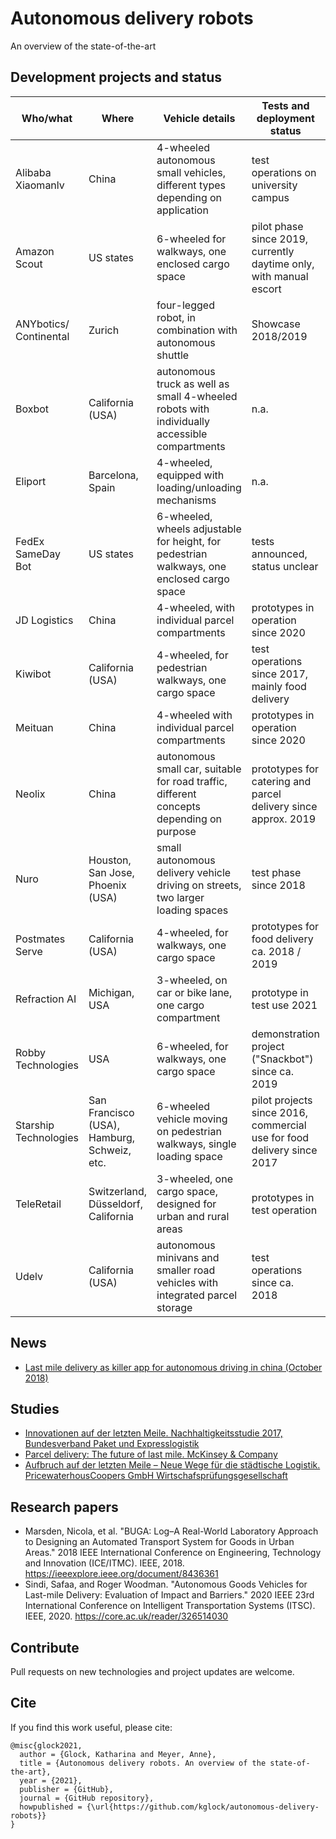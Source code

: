 # Autonomous delivery robots
An overview of the state-of-the-art 


## Development projects and status

| Who/what   | Where   |  Vehicle details   |  Tests and deployment status   | Links  |
--- | --- | --- | --- | ---
Alibaba Xiaomanlv | China | 4-wheeled autonomous small vehicles, different types depending on application | test operations on university campus | 
Amazon Scout | US states | 6-wheeled for walkways, one enclosed cargo space | pilot phase since 2019, currently daytime only, with manual escort |
ANYbotics/ Continental | Zurich | four-legged robot, in combination with autonomous shuttle |	Showcase 2018/2019
Boxbot | California (USA) | autonomous truck as well as small 4-wheeled robots with individually accessible compartments | n.a. | 
Eliport | Barcelona, Spain | 4-wheeled, equipped with loading/unloading mechanisms | n.a. | 
FedEx SameDay Bot | US states | 6-wheeled, wheels adjustable for height, for pedestrian walkways, one enclosed cargo space | tests announced, status unclear 
JD Logistics | China | 4-wheeled, with individual parcel compartments | prototypes in operation since 2020 |  
Kiwibot | California (USA) | 4-wheeled, for pedestrian walkways, one cargo space | test operations since 2017, mainly food delivery |  
Meituan | China | 4-wheeled with individual parcel compartments | prototypes in operation since 2020 | 
Neolix | China | autonomous small car, suitable for road traffic, different concepts depending on purpose | prototypes for catering and parcel delivery since approx. 2019 | 
Nuro | 	Houston, San Jose, Phoenix (USA) | small autonomous delivery vehicle driving on streets, two larger loading spaces | test phase since 2018 | 
Postmates Serve | California (USA) | 4-wheeled, for walkways, one cargo space | prototypes for food delivery ca. 2018 / 2019 | 
Refraction AI | Michigan, USA | 3-wheeled, on car or bike lane, one cargo compartment | prototype in test use 2021 | 
Robby Technologies | USA | 6-wheeled, for walkways, one cargo space | demonstration project ("Snackbot") since ca. 2019 | 
Starship Technologies  | San Francisco (USA), Hamburg, Schweiz, etc. | 6-wheeled vehicle moving on pedestrian walkways, single loading space | pilot projects since 2016, commercial use for food delivery since 2017 | 
TeleRetail | Switzerland, Düsseldorf, California | 3-wheeled, one cargo space, designed for urban and rural areas | prototypes in test operation |
Udelv  | California (USA) | autonomous minivans and smaller road vehicles with integrated parcel storage | test operations since ca. 2018 |


## News 

- [Last mile delivery as killer app for autonomous driving in china (October 2018)](https://dl.acm.org/doi/pdf/10.1145/3239552)

## Studies

- [Innovationen auf der letzten Meile. Nachhaltigkeitsstudie 2017, Bundesverband Paket und Expresslogistik](https://www.biek.de/download.html?getfile=508)
- [Parcel delivery: The future of last mile. McKinsey & Company](https://www.mckinsey.com/~/media/mckinsey/industries/travel%20transport%20and%20logistics/our%20insights/how%20customer%20demands%20are%20reshaping%20last%20mile%20delivery/parcel_delivery_the_future_of_last_mile.ashx)
- [Aufbruch auf der letzten Meile – Neue Wege für die städtische Logistik. PricewaterhousCoopers GmbH Wirtschafsprüfungsgesellschaft](https://www.pwc.de/de/transport-und-logistik/aufbruch-auf-der-letzten-meile-neue-wege-fuer-die-staedtische-logistik.html)

## Research papers

- Marsden, Nicola, et al. "BUGA: Log–A Real-World Laboratory Approach to Designing an Automated Transport System for Goods in Urban Areas." 2018 IEEE International Conference on Engineering, Technology and Innovation (ICE/ITMC). IEEE, 2018. https://ieeexplore.ieee.org/document/8436361
- Sindi, Safaa, and Roger Woodman. "Autonomous Goods Vehicles for Last-mile Delivery: Evaluation of Impact and Barriers." 2020 IEEE 23rd International Conference on Intelligent Transportation Systems (ITSC). IEEE, 2020. https://core.ac.uk/reader/326514030

## Contribute
Pull requests on new technologies and project updates are welcome.


## Cite

If you find this work useful, please cite:
```
@misc{glock2021,
  author = {Glock, Katharina and Meyer, Anne},
  title = {Autonomous delivery robots. An overview of the state-of-the-art},
  year = {2021},
  publisher = {GitHub},
  journal = {GitHub repository},
  howpublished = {\url{https://github.com/kglock/autonomous-delivery-robots}}
}
```
